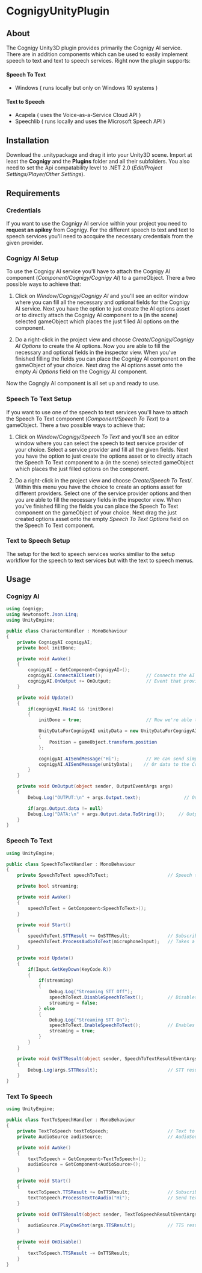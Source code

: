 # CognigyUnityPlugin 
## About
The Cognigy Unity3D plugin provides primarily the Cognigy AI service. There are in addition components which can be used to easily implement speech to text and text to speech services. Right now the plugin supports:
#### Speech To Text
- Windows ( runs locally but only on Windows 10 systems )

#### Text to Speech
- Acapela ( uses the Voice-as-a-Service Cloud API )
- Speechlib ( runs locally and uses the Microsoft Speech API )
## Installation

Download the .unitypackage and drag it into your Unity3D scene. Import at least the **Cognigy** and the **Plugins** folder and all their subfolders. You also need to set the Api compatability level to .NET 2.0 (*Edit/Project Settings/Player/Other Settings*).

## Requirements
### Credentials
If you want to use the Cognigy AI service within your project you need to **request an apikey** from Cognigy. For the different speech to text and text to speech services you'll need to accquire the necessary credentials from the given provider.

### Cognigy AI Setup
To use the Cognigy AI service you'll have to attach the Cognigy AI component (*Component/Cognigy/Cognigy AI*) to a gameObject. There a two possible ways to achieve that:

1. Click on *Window/Cognigy/Cognigy AI* and you'll see an editor window where you can fill all the necessary and optional fields for the Cognigy AI service. Next you have the option to just create the AI options asset or to directly attach the Cognigy AI component to a (in the scene) selected gameObject which places the just filled AI options on the component.

2. Do a right-click in the project view and choose *Create/Cognigy/Cognigy AI Options* to create the AI options. Now you are able to fill the necessary and optional fields in the inspector view. When you've finished filling the fields you can place the Cognigy AI component on the gameObject of your choice. Next drag the AI options asset onto the empty *Ai Options* field on the Cognigy AI component.

Now the Cogngiy AI component is all set up and ready to use. 

### Speech To Text Setup
If you want to use one of the speech to text services you'll have to attach the Speech To Text component (*Component/Speech To Text*) to a gameObject. There a two possible ways to achieve that:

1. Click on *Window/Cognigy/Speech To Text* and you'll see an editor window where you can select the speech to text service provider of your choice. Select a service provider and fill all the given fields. Next you have the option to just create the options asset or to directly attach the Speech To Text component to a (in the scene) selected gameObject which places the just filled options on the component.

2. Do a right-click in the project view and choose *Create/Speech To Text/*. Within this menu you have the choice to create an options asset for different providers. Select one of the service provider options and then you are able to fill the necessary fields in the inspector view. When you've finished filling the fields you can place the Speech To Text component on the gameObject of your choice. Next drag the just created options asset onto the empty *Speech To Text Options* field on the Speech To Text component.

### Text to Speech Setup
The setup for the text to speech services works similiar to the setup workflow for the speech to text services but with the text to speech menus.

## Usage
### Cognigy AI

```cs
using Cognigy;
using Newtonsoft.Json.Linq;
using UnityEngine;

public class CharacterHandler : MonoBehaviour
{
    private CognigyAI cognigyAI;
    private bool initDone;

    private void Awake()
    {
        cognigyAI = GetComponent<CognigyAI>();
        cognigyAI.ConnectAIClient();                // Connects the AI client with the server
        cognigyAI.OnOutput += OnOutput;             // Event that provides the reponse from the Cognigy AI
    }

    private void Update()
    {
        if(cognigyAI.HasAI && !initDone)
        {                                                 
            initDone = true;                        // Now we're able to send and receive message from the Cognigy AI

            UnityDataForCognigyAI unityData = new UnityDataForCognigyAI
            {
                Position = gameObject.transform.position
            };

            cognigyAI.AISendMessage("Hi");          // We can send simple text
            cognigyAI.AISendMessage(unityData);    // Or data to the Cognigy AI
        }
    }

    private void OnOutput(object sender, OutputEventArgs args)
    {
        Debug.Log("OUTPUT:\n" + args.Output.text);                // Output object contains the text from the Cognigy AI 

        if(args.Output.data != null)
        Debug.Log("DATA:\n" + args.Output.data.ToString());     // Output object also contains the data from the Cognigy AI (gets sent as Json)
    }
}
```

### Speech To Text

```cs
using UnityEngine;

public class SpeechToTextHandler : MonoBehaviour
{
    private SpeechToText speechToText;                      // Speech to Text component which is attached to this gameObject

    private bool streaming;

    private void Awake()
    {
        speechToText = GetComponent<SpeechToText>();
    }

    private void Start()
    {
        speechToText.STTResult += OnSTTResult;              // Subscribe to the event that provides the STT result
        speechToText.ProcessAudioToText(microphoneInput);   // Takes a speech as AudioClip which gets processed to text (non streaming service)
    }

    private void Update()
    {
        if(Input.GetKeyDown(KeyCode.R))
        {
            if(streaming)
            {
                Debug.Log("Streaming STT Off");
                speechToText.DisableSpeechToText();         // Disables the speech to text service (streaming service)     
                streaming = false;
            } else
            {
                Debug.Log("Streaming STT On");
                speechToText.EnableSpeechToText();          // Enables the speech to text service (streaming service)
                streaming = true;
            }
        }
    }

    private void OnSTTResult(object sender, SpeechToTextResultEventArgs args)
    {
        Debug.Log(args.STTResult);                          // STT result as text can be accessed by the STTResult property of the EventArgs object
    }
}

```

### Text To Speech

```cs
using UnityEngine;

public class TextToSpeechHandler : MonoBehaviour
{
    private TextToSpeech textToSpeech;                      // Text to Speech component which is attached to this gameObject
    private AudioSource audioSource;                        // AudioSource to play the received TTS audio clip

    private void Awake()
    {
        textToSpeech = GetComponent<TextToSpeech>();
        audioSource = GetComponent<AudioSource>();
    }

    private void Start()
    {
        textToSpeech.TTSResult += OnTTSResult;              // Subscribe to the event that provides the result from the TTS service
        textToSpeech.ProcessTextToAudio("Hi");              // Send text to the service to retrieve the TTS audio clip
    }

    private void OnTTSResult(object sender, TextToSpeechResultEventArgs args)
    {
        audioSource.PlayOneShot(args.TTSResult);            // TTS result can be accessed by the TTSResult property of the EventArgs object
    }

    private void OnDisable()
    {
        textToSpeech.TTSResult -= OnTTSResult;
    }
}
```